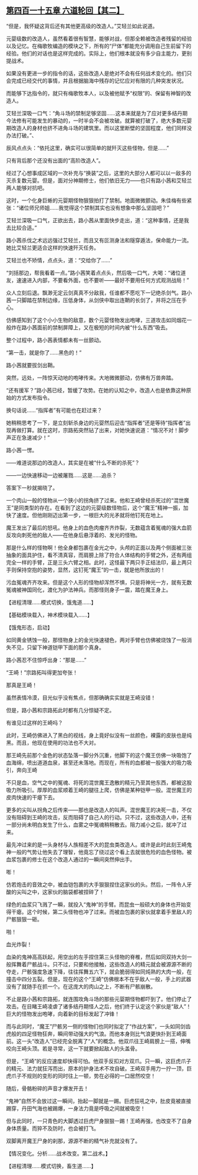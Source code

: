 ## [第四百一十五章 六道轮回【其二】](https://www.xxbiquge.com/11_11207/9196793.html)


  “但是，我怀疑这背后还有其他更高级的改造人。”艾轻兰如此说道。

  元婴级数的改造人，虽然看着很有智慧，能够对战，但那全赖被改造者残留的经验以及记忆。在梅歌牧编造的模块之下，所有的“尸体”都能充分调用自己生前留下的经验。他们的对话也是这样完成的。实际上，他们根本就没有多少自主能力，更别提战术。

  如果没有更进一步的指令的话，这些改造人是绝对不会有任何战术变化的。他们只会完成已经交代的事情，并且根据脑海中残存的记忆应对有限的几种突发状况。

  而能够下达指令的，就只有梅歌牧本人，以及被他赋予“权限”的、保留有神智的改造人。

  艾轻兰深吸一口气：“角斗场的禁制足够坚固……这本来就是为了应对更多结丹期今法修有可能发生的暴动的，一时半会不会被攻破。就算被打破了，绝大多数元婴期改造人的身材也挤不进角斗场的建筑里。而以这里断壁的坚固程度，他们同样没办法打破。”、

  辰风点点头：“依托这里，确实可以很简单的就歼灭这些怪物，但是……”

  只有背后那个还没有出面的“高阶改造人”。

  经过了心想事成区域的一次补充与“换装”之后，这里的大部分人都可以以一敌多的灭杀复数元婴。但是，面对分神期修士，他们依旧无力——也只有路小茜和艾轻兰两人能够对抗吧。

  这时，一个化身巨蜥的元婴期怪物狠狠拍打了禁制。地面微微颤动。朱佳梅有些紧张：“诸位师兄师姐……我觉得这个禁制其实也没有想象中那么坚固吧？”

  艾轻兰深吸一口气，正欲出去，路小茜从里面快步走出，道：“这种事情，还是我去比较合适。”

  路小茜杀伐之术远远强过艾轻兰，而且又有叵测身法和隧穿遁法，保命能力一流。她比艾轻兰更适合这样的快速歼灭任务。

  艾轻兰也不矫情，点点头，道：“交给你了……”

  “刘括那边，帮我看着一点。”路小茜笑着点点头，然后吸一口气，大喝：“诸位道友，速速进入内部，不要看外面，也不要听——最好不要用任何方式观测战局！”

  众人立刻后退。飘渺无定云剑真真不分敌我，任谁都不愿吃下一记绝杀剑气。路小茜一只脚踏在禁制边缘，压低身体，从剑侠中取出连鞘的长剑了，并将之压在手心。

  仿佛感知到了这个小小生物的敌意，数个元婴怪物发出咆哮，三道攻击如同烟花一般炸在路小茜面前的禁制屏障上，又在极短的时间内被“什么东西”吸去。

  整个过程中，路小茜表情都未有一丝颤动。

  “第一击，就是你了……黑色的！”

  路小茜就要拔剑出鞘。

  突然，远处，一阵惊天动地的咆哮传来。大地微微颤动，仿佛有万兽奔踏。

  “还有援军？”路小茜已经，暂缓了攻势。在她的认知之中，改造人也是依靠这种原始的方式发布指令。

  换句话说……“指挥者”有可能也在赶过来？

  她稍稍思考了一下，是立刻斩杀身边的元婴然后迎击“指挥者”还是等待“指挥者”出现再做打算。就在这时，宗路拓突然钻了出来，对她快速说道：“情况不对！脚步声正在急速减少！”

  路小茜一愣。

  ——难道说那边的改造人，其实是在被“什么不断的杀死”？

  ——一边快速移动一边被屠戮……这是……追杀？

  答案下一秒就揭晓了。

  一个肉山一般的怪物从一个狭小的拐角挤了过来。他和王崎曾经杀死过的“混世魔王”是同类型的存在。在看到了这边的元婴级数怪物后，这个“魔王”精神一振，加快了速度。但他刚刚迈出第一步，一根巨大的光矛就将他钉死在地上。

  魔王发出了最后的怒吼。他身上的血色肉瘤齐齐炸裂，无数蕴含着冤魂的强大血箭反攻向刺死他的敌人——在他身后悬浮着的、发光的怪物。

  那是什么样的怪物啊！他全身都包裹在金光之中，头颅的正面以及两个侧面被三张抽象的面具护住，看不清真容，而肩膀上除了符合人体结构的手臂之外，还有两组完全一样的手臂，正是三头六臂之相。此时，这怪最下两只手正结法印，最上两只手则保持空抱的姿势，显然，这钉死“魔王”的一击，就是他所放出的！

  污血冤魂齐齐攻来。但是这个人形的怪物却浑然不惧，只是将神光一方，就有无数冤魂被神国同化，渡化为护法神兵。而那怪则身子一震，踏在魔王身上。

  【进程清理……模式切换，饿鬼道……】

  【基础模块载入，神术模块载入……】

  【饿鬼形态，启动】

  如同黄金锈蚀一般，那怪物身上的金光快速褪色，两对手臂也仿佛被烧蚀了一般消失不见，只留下神道铠甲下面的那个真身。

  路小茜忍不住惊呼出身：“那是……”

  “王崎！”宗路拓叫得更加夸张！

  那真是王崎！

  虽然表情冷漠，目光似乎没有焦点，但那确确实实就是王崎没错！

  但是，路小茜和宗路拓此时都有几分惊疑不定。

  有谁见过这样的王崎吗？

  此时，王崎仿佛进入了黑白的视线，身上竟好似没有一丝颜色，裸露的皮肤也是纯黑。而且，他现在使用的功法也不大对。

  那王崎先前那个金色的状态坠落一脚分外沉重，他脚下的这个魔王仿佛一块吸饱了血海绵，喷出道道血泉，甚至还未落地。而现在，所有的血都被一股强大的吸力吸引，奔向王崎

  不只是血，空气之中的冤魂、将死的混世魔王逸散的精元乃至其他东西，都被这股吸力所吸引。厚厚的血浆顺着王崎的腿往上爬，仿佛是某种铠甲一般。混世魔王的皮肉快速的干瘪下去。

  更多的尖叫从拐角之后传来——那也是改造人的叫声。混世魔王的决死一击，不仅没有阻碍到王崎的攻击，反而阻碍了自己人的行动。只不过，这些改造人中，还有一部分尚未明白发生了什么，血雾之中冤魂稍稍散去。阻力减小之后，就冲了过来。

  最先冲过来的是一头身材与人族相差不大的昆虫类改造人。或许是此时此刻王崎鬼神一般的气势让他失去了理智，他竟忘了绕过这个看上去就很危险的血色怪物。被血浆包裹的修士在这个改造人通过的一瞬间突然伸出手。

  嘭！

  仿若炮击的音效之中，被血铠包裹的大手狠狠捏住这家伙的头。然后，一阵令人牙酸的尖叫之中，这家伙的脑袋都被捏碎了！

  绿色的血浆只飞溅了一瞬，就投入“鬼神”的手臂。而昆虫一般硕大的身体也开始变得干瘪。这个时候，第二头怪物也冲了过来。而被血包裹的家伙就拿着手里敌人的尸骸狠狠一砸。

  啪！

  血光炸裂！

  血染的鬼神高高跃起，用空出的左手捏住第三头怪物的脊椎，然后如同双持大剑一般挥舞着尸骸战斗。只不过，只要和他接触，这些改造人的精元就会被源源不断的夺走，尸骸强度急速下降，往往挥舞五六下，就会脆弱得如同炖熟的大肉一般，在撞击中四分五裂。但是，现在的这个“王崎”仿佛根本不在乎敌人一般，手上的武器没有了就随手在抓一个。在这庞大的肉山之上，不断有尸骸崩散。

  不止是路小茜和宗路拓，就连围攻角斗场的那些元婴期怪物都吓到了。他们停止了攻击。在目睹王崎凌虐了诸多结丹期怪人之后，他们终于认定这个家伙是“敌人”！巨大的怪物发出咆哮，向着新的目标发起了冲锋！

  而与此同时，“魔王”尸骸另一侧的怪物们也同时拟定了“作战方案”，一头如同剑齿虎般的四足怪物狂奔，瞬间带动强大的气浪。而他本身则比气浪更快扑到王崎面前。这一头“改造人”已经完全脱离了“人”的概念。他双爪往王崎肩膀上一搭，伸嘴咬向王崎头顶。若是寻常，这一下就要掀起敌人的头盖骨。

  但是，“王崎”的反应速度却快得可怕。他双手反扣对方双爪。只一瞬，这巨虎爪子的精元、法力就狂泻而出，原本的护身法术不攻自破。王崎双手用力一拧一顶，巨虎爪子不规则的变形的同时往上一顿，势在必得的一口居然咬空！

  随后，骨骼粉碎的声音才爆发开去！

  “鬼神”自然不会放过这一瞬间，抬起一脚就是一踢。巨虎狂吼之中，肚皮竟被直接踢穿，丹田气海也被踢爆，一身法力竟是呼吸之间就被吸空！

  但与此同时，一只青色的大脚透过巨虎尸身狠狠一踢！王崎再强，也改变不了自身身体质量。而猝不及防时，也会被打飞。

  双脚离开魔王尸身的刹那，源源不断的精气补充就没有了。

  【情况变化。分析……战术改变。第二战术。】

  【进程清理……模式切换，畜生道……】
